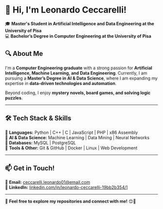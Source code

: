 # 👋 Hi, I'm Leonardo Ceccarelli!  

🎓 **Master's Student in Artificial Intelligence and Data Engineering at the University of Pisa**  
💻 **Bachelor’s Degree in Computer Engineering at the University of Pisa**  

## 🔍 About Me  
I'm a **Computer Engineering graduate** with a strong passion for **Artificial Intelligence, Machine Learning, and Data Engineering**. Currently, I am pursuing a **Master’s Degree in AI & Data Science**, where I am expanding my expertise in **data-driven technologies and automation**.  

Beyond coding, I enjoy **mystery novels, board games, and solving logic puzzles**.  

---

## 🛠️ Tech Stack & Skills  
🔹 **Languages:** Python | C++ | C | JavaScript | PHP | x86 Assembly  
🔹 **AI & Data Science:** Machine Learning | Data Mining | Neural Networks  
🔹 **Databases:** MySQL | PostgreSQL  
🔹 **Tools & Other:** Git & GitHub | Docker | Linux | Web Development  

---

## 📫 Get in Touch!  
📩 **Email:** [ceccarelli.leonardo01@email.com](mailto:ceccarelli.leonardo01@email.com)  
🔗 **LinkedIn:** [linkedin.com/in/leonardo-ceccarelli-19bb2b354/](https://www.linkedin.com/in/leonardo-ceccarelli-19bb2b354/)]

---

🔹 **Feel free to explore my repositories and connect with me!** 😊🚀
